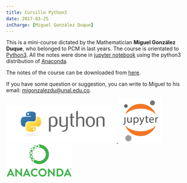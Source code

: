 ```yaml
---
title: Cursillo Python3
date: 2017-03-25
inCharge: [Miguel González Duque]
---
```


This is a mini-course dictated by the Mathematician **Miguel González Duque**, who belonged to PCM in last years. The course is orientated to [Python3](https://www.python.org/download/releases/3.0/). All the notes were done in [jupyter notebook](http://jupyter.org/) using the python3 distribution of [Anaconda](https://www.continuum.io/anaconda-overview).

The notes of the course can be downloaded from [here](Cursillo_de_python.pdf).

If you have some question or suggestion, you can write to Miguel to his email: [migonzalezdu@unal.edu.co](mailto:migonzalezdu@unal.edu.co).

<div class="logos-images">
    <a href="https://www.python.org/download/releases/3.0/" target="_blank">
        <img src="logo-python.png" width=300px></img>
    </a>
    <a href="http://jupyter.org/" target="_blank">
        <img src="logo-jupyter.png" width=120px></img>
    </a>
    <a href="https://www.continuum.io/anaconda-overview" target="_blank">
        <img src="logo-anaconda.png" width=180px></img>
    </a>
</div>